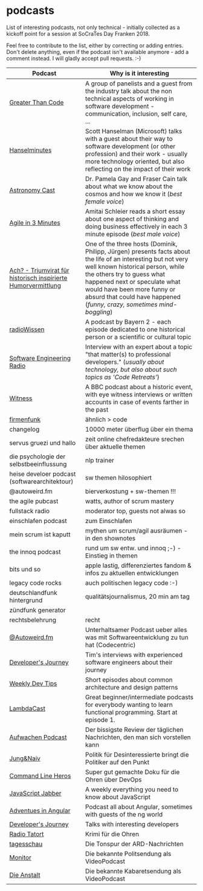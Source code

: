# podcasts
List of interesting podcasts, not only technical - initially collected as a kickoff point for a session at SoCraTes Day Franken 2018.

Feel free to contribute to the list, either by correcting or adding entries. Don't delete anything, even if the podcast isn't available anymore - add a comment instead. I will gladly accept pull requests. :-)

Podcast           | Why is it interesting
----------------- | -------------------------------
[Greater Than Code](https://www.greaterthancode.com/) | A group of panelists and a guest from the industry talk about the non technical aspects of working in software development - communication, inclusion, self care, ...
[Hanselminutes](https://hanselminutes.com/)  | Scott Hanselman (Microsoft) talks with a guest about their way to software development (or other profession) and their work - usually more technology oriented, but also reflecting on the impact of their work
[Astronomy Cast](http://www.astronomycast.com/) | Dr. Pamela Gay and Fraser Cain talk about what we know about the cosmos and how we know it (*best female voice*)
[Agile in 3 Minutes](https://agilein3minut.es/) | Amitai Schleier reads a short essay about one aspect of thinking and doing business effectively in each 3 minute episode (*best male voice*)
[Ach? - Triumvirat für historisch inspirierte Humorvermittlung](https://das-a.ch/) | One of the three hosts (Dominik, Philipp, Jürgen) presents facts about the life of an interesting but not very well known historical person, while the others try to guess what happened next or speculate what would have been more funny or absurd that could have happened (*funny, crazy, sometimes mind-boggling*)
[radioWissen](https://www.br.de/mediathek/podcast/radiowissen/488) | A podcast by Bayern 2 - each episode dedicated to one historical person or a scientific or cultural topic
[Software Engineering Radio](http://www.se-radio.net/) | Interview with an expert about a topic "that matter(s) to professional developers." (*usually about technology, but also about such topics as 'Code Retreats'*)
[Witness](https://www.bbc.co.uk/programmes/p004t1hd) | A BBC podcast about a historic event, with eye witness interviews or written accounts in case of events farther in the past
[firmenfunk](https://firmenfunk.com/) | ähnlich > code
changelog | 10000 meter überflug über ein thema
servus gruezi und hallo | zeit online chefredakteure srechen über aktuelle themen
die psychologie der selbstbeeinflussung | nlp trainer
heise develoer podcast (softwarearchitektour) | sw themen hilosophiert
@autoweird.fm | bierverkostung + sw-themen !!!
the agile pubcast | watts, author of scrum mastery
fullstack radio | moderator top, guests not alwas so
einschlafen podcast | zum Einschlafen
mein scrum ist kaputt | mythen um scrum/agil ausräumen - in den shownotes
the innoq podcast | rund um sw entw. und innoq ;-) - Einstieg in themen
bits und so | apple lastig, differenziertes fandom & infos zu aktuellen entwicklungen
legacy code rocks | auch politischen legacy code :-)
deutschlandfunk hintergrund | qualitätsjournalismus, 20 min am tag
zündfunk generator |
rechtsbelehrung | recht
[@Autoweird.fm](http://autoweird.fm/feed/podcast/feed.xml) | Unterhaltsamer Podcast ueber alles was mit Softwareentwicklung zu tun hat (Codecentric)
[Developer's Journey](http://feeds.soundcloud.com/users/soundcloud:users:198942941/sounds.rss) | Tim's interviews with experienced software engineers about their journey
[Weekly Dev Tips](https://player.fm/series/weekly-dev-tips) | Short episodes about common architecture and design patterns
[LambdaCast](https://soundcloud.com/lambda-cast) | Great beginner/intermediate podcasts for everybody wanting to learn functional programming. Start at episode 1.
[Aufwachen Podcast](https://aufwachen-podcast.de/) | Der bissigste Review der täglichen Nachrichten, den man sich vorstellen kann
[Jung&Naiv](http://www.jungundnaiv-podcast.de/) | Politik für Desinteressierte bringt die Politiker auf den Punkt
[Command Line Heros](https://www.redhat.com/en/command-line-heroes) | Super gut gemachte Doku für die Ohren über DevOps
[JavaScript Jabber](https://devchat.tv/js-jabber/) | A weekly everything you need to know about JavaScript
[Adventues in Angular](https://devchat.tv/adv-in-angular/) | Podcast all about Angular, sometimes with guests of the ng world
[Developer's Journey](http://developersjourney.info/) | Talks with interesting developers
[Radio Tatort](http://www.ard.de/home/radio/ARD_Radio_Tatort/94130/index.html) | Krimi für die Ohren
[tagesschau](http://www.tagesschau.de/download/podcast/) | Die Tonspur der ARD-Nachrichten
[Monitor](https://www.ardmediathek.de/tv/Monitor/Sendung?documentId=438224&bcastId=438224) | Die bekannte Politsendung als VideoPodcast
[Die Anstalt](https://www.zdf.de/comedy/die-anstalt) | Die bekannte Kabaretsendung als VideoPodcast
